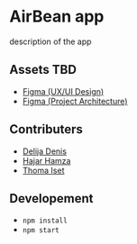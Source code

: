 # AirBean app

description of the app

## Assets TBD
- [Figma (UX/UI Design)](#)
- [Figma (Project Architecture)](#)

## Contributers
- [Delija Denis](#)
- [Hajar Hamza](#)
- [Thoma Iset](#)
## Developement 
- `npm install`
- `npm start`
